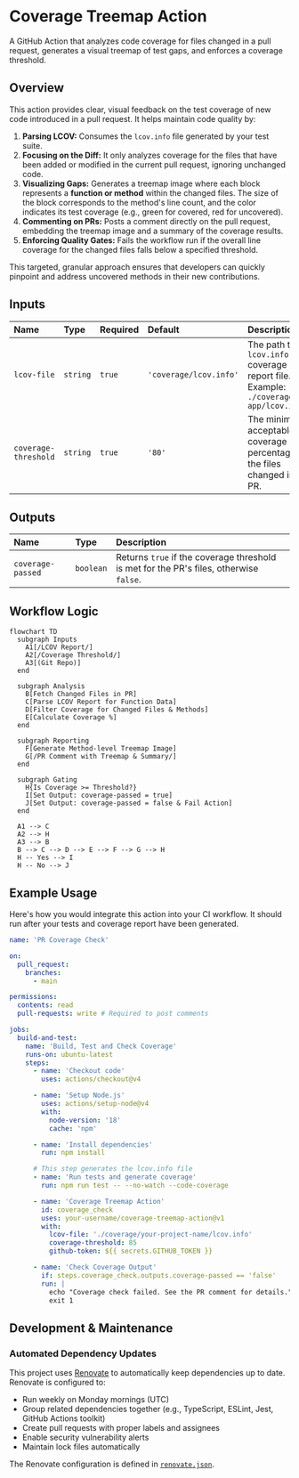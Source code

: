 # Coverage Treemap Action

A GitHub Action that analyzes code coverage for files changed in a pull request, generates a visual treemap of test gaps, and enforces a coverage threshold.

## Overview

This action provides clear, visual feedback on the test coverage of new code introduced in a pull request. It helps maintain code quality by:

1. **Parsing LCOV:** Consumes the `lcov.info` file generated by your test suite.
2. **Focusing on the Diff:** It only analyzes coverage for the files that have been added or modified in the current pull request, ignoring unchanged code.
3. **Visualizing Gaps:** Generates a treemap image where each block represents a **function or method** within the changed files. The size of the block corresponds to the method's line count, and the color indicates its test coverage (e.g., green for covered, red for uncovered).
4. **Commenting on PRs:** Posts a comment directly on the pull request, embedding the treemap image and a summary of the coverage results.
5. **Enforcing Quality Gates:** Fails the workflow run if the overall line coverage for the changed files falls below a specified threshold.

This targeted, granular approach ensures that developers can quickly pinpoint and address uncovered methods in their new contributions.

## Inputs

| Name | Type | Required | Default | Description |
| :--- | :--- | :--- | :--- | :--- |
| `lcov-file` | `string` | `true` | `'coverage/lcov.info'` | The path to the `lcov.info` coverage report file. Example: `./coverage/my-app/lcov.info` |
| `coverage-threshold` | `string` | `true` | `'80'` | The minimum acceptable coverage percentage for the files changed in the PR. |

## Outputs

| Name | Type | Description |
| :--- | :--- | :--- |
| `coverage-passed` | `boolean` | Returns `true` if the coverage threshold is met for the PR's files, otherwise `false`. |

## Workflow Logic

```mermaid
flowchart TD
  subgraph Inputs
    A1[/LCOV Report/]
    A2[/Coverage Threshold/]
    A3[(Git Repo)]
  end

  subgraph Analysis
    B[Fetch Changed Files in PR]
    C[Parse LCOV Report for Function Data]
    D[Filter Coverage for Changed Files & Methods]
    E[Calculate Coverage %]
  end

  subgraph Reporting
    F[Generate Method-level Treemap Image]
    G[/PR Comment with Treemap & Summary/]
  end

  subgraph Gating
    H{Is Coverage >= Threshold?}
    I[Set Output: coverage-passed = true]
    J[Set Output: coverage-passed = false & Fail Action]
  end

  A1 --> C
  A2 --> H
  A3 --> B
  B --> C --> D --> E --> F --> G --> H
  H -- Yes --> I
  H -- No --> J
```

## Example Usage

Here's how you would integrate this action into your CI workflow. It should run after your tests and coverage report have been generated.

```yaml
name: 'PR Coverage Check'

on:
  pull_request:
    branches:
      - main

permissions:
  contents: read
  pull-requests: write # Required to post comments

jobs:
  build-and-test:
    name: 'Build, Test and Check Coverage'
    runs-on: ubuntu-latest
    steps:
      - name: 'Checkout code'
        uses: actions/checkout@v4

      - name: 'Setup Node.js'
        uses: actions/setup-node@v4
        with:
          node-version: '18'
          cache: 'npm'

      - name: 'Install dependencies'
        run: npm install

      # This step generates the lcov.info file
      - name: 'Run tests and generate coverage'
        run: npm run test -- --no-watch --code-coverage

      - name: 'Coverage Treemap Action'
        id: coverage_check
        uses: your-username/coverage-treemap-action@v1
        with:
          lcov-file: './coverage/your-project-name/lcov.info'
          coverage-threshold: 85
          github-token: ${{ secrets.GITHUB_TOKEN }}

      - name: 'Check Coverage Output'
        if: steps.coverage_check.outputs.coverage-passed == 'false'
        run: |
          echo "Coverage check failed. See the PR comment for details."
          exit 1
```

## Development & Maintenance

### Automated Dependency Updates

This project uses [Renovate](https://docs.renovatebot.com/) to automatically keep dependencies up to date. Renovate is configured to:

- Run weekly on Monday mornings (UTC)
- Group related dependencies together (e.g., TypeScript, ESLint, Jest, GitHub Actions toolkit)
- Create pull requests with proper labels and assignees
- Enable security vulnerability alerts
- Maintain lock files automatically

The Renovate configuration is defined in [`renovate.json`](./renovate.json).
